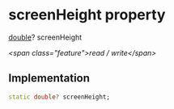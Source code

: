 


# screenHeight property







[double](https:api.flutter.dev/flutter/dart-core/double-class.html)? screenHeight
  
_\<span class="feature"\>read / write\</span\>_






## Implementation

```dart
static double? screenHeight;
```







